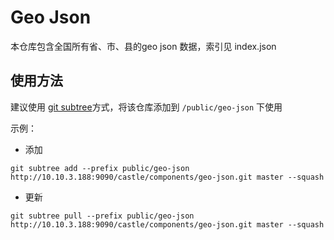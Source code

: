# Geo Json

本仓库包含全国所有省、市、县的geo json 数据，索引见 index.json


## 使用方法

建议使用 [git subtree](https://gist.github.com/SKempin/b7857a6ff6bddb05717cc17a44091202)方式，将该仓库添加到 `/public/geo-json` 下使用

示例：

- 添加

`git subtree add --prefix public/geo-json http://10.10.3.188:9090/castle/components/geo-json.git master --squash`

- 更新

`git subtree pull --prefix public/geo-json http://10.10.3.188:9090/castle/components/geo-json.git master --squash`